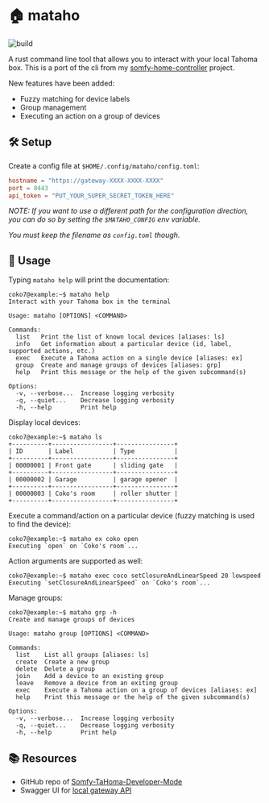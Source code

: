 # 🏠 mataho

![build](https://github.com/coko7/mataho/actions/workflows/rust.yml/badge.svg)

A rust command line tool that allows you to interact with your local Tahoma box.
This is a port of the cli from my [somfy-home-controller](https://github.com/coko7/somfy-home-controller) project.

New features have been added:
- Fuzzy matching for device labels
- Group management
- Executing an action on a group of devices

## 🛠️ Setup

Create a config file at `$HOME/.config/mataho/config.toml`:
```toml
hostname = "https://gateway-XXXX-XXXX-XXXX"
port = 8443
api_token = "PUT_YOUR_SUPER_SECRET_TOKEN_HERE"
```

*NOTE: If you want to use a different path for the configuration direction, you can do so by setting the `$MATAHO_CONFIG` env variable.*

*You must keep the filename as `config.toml` though.*

## 🐚 Usage

Typing `mataho help` will print the documentation:
```console
coko7@example:~$ mataho help
Interact with your Tahoma box in the terminal

Usage: mataho [OPTIONS] <COMMAND>

Commands:
  list   Print the list of known local devices [aliases: ls]
  info   Get information about a particular device (id, label, supported actions, etc.)
  exec   Execute a Tahoma action on a single device [aliases: ex]
  group  Create and manage groups of devices [aliases: grp]
  help   Print this message or the help of the given subcommand(s)

Options:
  -v, --verbose...  Increase logging verbosity
  -q, --quiet...    Decrease logging verbosity
  -h, --help        Print help
```

Display local devices:
```console
coko7@example:~$ mataho ls
+----------+-----------------+----------------+
| ID       | Label           | Type           |
+----------+-----------------+----------------+
| 00000001 | Front gate      | sliding gate   |
+----------+-----------------+----------------+
| 00000002 | Garage          | garage opener  |
+----------+-----------------+----------------+
| 00000003 | Coko's room     | roller shutter |
+----------+-----------------+----------------+
```

Execute a command/action on a particular device (fuzzy matching is used to find the device):
```console
coko7@example:~$ mataho ex coko open
Executing `open` on `Coko's room`...
```

Action arguments are supported as well:
```console
coko7@example:~$ mataho exec coco setClosureAndLinearSpeed 20 lowspeed
Executing `setClosureAndLinearSpeed` on `Coko's room`...
```

Manage groups:
```console
coko7@example:~$ mataho grp -h
Create and manage groups of devices

Usage: mataho group [OPTIONS] <COMMAND>

Commands:
  list    List all groups [aliases: ls]
  create  Create a new group
  delete  Delete a group
  join    Add a device to an existing group
  leave   Remove a device from an exiting group
  exec    Execute a Tahoma action on a group of devices [aliases: ex]
  help    Print this message or the help of the given subcommand(s)

Options:
  -v, --verbose...  Increase logging verbosity
  -q, --quiet...    Decrease logging verbosity
  -h, --help        Print help
```

## 📚 Resources

- GitHub repo of [Somfy-TaHoma-Developer-Mode](https://github.com/Somfy-Developer/Somfy-TaHoma-Developer-Mode)
- Swagger UI for [local gateway API](https://somfy-developer.github.io/Somfy-TaHoma-Developer-Mode/)
